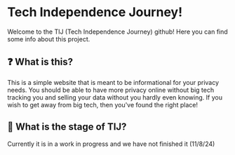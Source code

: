 # Tech Independence Journey!
Welcome to the TIJ (Tech Independence Journey) github! Here you can find some info about this project.

## ❓ What is this?
This is a simple website that is meant to be informational for your privacy needs. You should be able to have more privacy online without big tech tracking you and selling your data without you hardly even knowing.
If you wish to get away from big tech, then you've found the right place!

## 🔨 What is the stage of TIJ?
Currently it is in a work in progress and we have not finished it (11/8/24)


